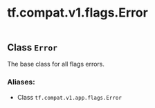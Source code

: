 <div itemscope itemtype="http://developers.google.com/ReferenceObject">
<meta itemprop="name" content="tf.compat.v1.flags.Error" />
<meta itemprop="path" content="Stable" />
</div>

# tf.compat.v1.flags.Error

<!-- Insert buttons -->

<table class="tfo-notebook-buttons tfo-api" align="left">
</table>



## Class `Error`

<!-- Start diff -->
The base class for all flags errors.



### Aliases:

* Class `tf.compat.v1.app.flags.Error`


<!-- Placeholder for "Used in" -->


